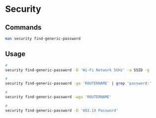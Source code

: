 # Security

## Commands

```sh
man security find-generic-password
```

## Usage

```sh
#
security find-generic-password -D 'Wi-Fi Network 5GHz' -a SSID -g

#
security find-generic-password -ga 'ROUTERNAME' | grep 'password:'

#
security find-generic-password -wga 'ROUTERNAME'

#
security find-generic-password -D '802.1X Password'
```

<!--
security find-certificate -a -c 'Apple Worldwide Developer Relations' -p ~/Library/Keychains/login.keychain-db
-->
